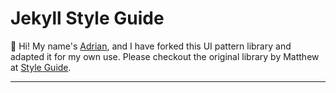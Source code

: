 # Jekyll Style Guide

👋 Hi! My name's [Adrian](https://adrianyadav.com), and I have forked this UI pattern library and adapted it for my own use. Please checkout the original library by Matthew at [Style Guide](https://jekyllstyleguide.com).

---
